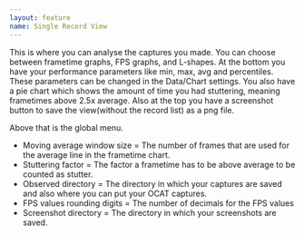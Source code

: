 ```yaml
---
layout: feature
name: Single Record View
---
```


This is where you can analyse the captures you made. You can choose between frametime graphs, FPS graphs, and L-shapes. At the bottom you have your performance parameters like min, max, avg and percentiles. These parameters can be changed in the Data/Chart settings. You also have a pie chart which shows the amount of time you had stuttering, meaning frametimes above 2.5x average. Also at the top you have a screenshot button to save the view(without the record list) as a png file.

Above that is the global menu.

* Moving average window size = The number of frames that are used for the average line in the frametime chart.
* Stuttering factor = The factor a frametime has to be above average to be counted as stutter.
* Observed directory = The directory in which your captures are saved and also where you can put your OCAT captures.
* FPS values rounding digits = The number of decimals for the FPS values
* Screenshot directory = The directory in which your screenshots are saved.